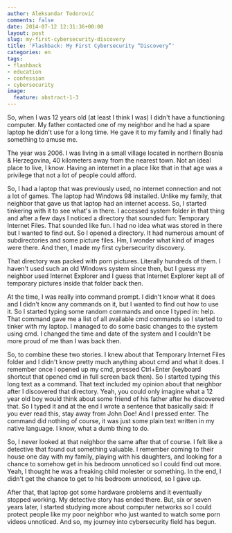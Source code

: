 ```yaml
---
author: Aleksandar Todorović
comments: false
date: 2014-07-12 12:31:36+00:00
layout: post
slug: my-first-cybersecurity-discovery
title: 'Flashback: My First Cybersecurity “Discovery”'
categories: en
tags:
- flashback
- education
- confession
- cybersecurity
image:
  feature: abstract-1-3
---
```


So, when I was 12 years old (at least I think I was) I didn't have a functioning computer. My father contacted one of my neighbor and he had a spare laptop he didn't use for a long time. He gave it to my family and I finally had something to amuse me.

The year was 2006. I was living in a small village located in northern Bosnia & Herzegovina, 40 kilometers away from the nearest town. Not an ideal place to live, I know. Having an internet in a place like that in that age was a privilege that not a lot of people could afford.

So, I had a laptop that was previously used, no internet connection and not a lot of games. The laptop had Windows 98 installed. Unlike my family, that neighbor that gave us that laptop had an internet access. So, I started tinkering with it to see what's in there. I accessed system folder in that thing and after a few days I noticed a directory that sounded fun: Temporary Internet Files. That sounded like fun. I had no idea what was stored in there but I wanted to find out. So I opened a directory. It had numerous amount of subdirectories and some picture files. Hm, I wonder what kind of images were there. And then, I made my first cybersecurity discovery.

That directory was packed with porn pictures. Literally hundreds of them. I haven't used such an old Windows system since then, but I guess my neighbor used Internet Explorer and I guess that Internet Explorer kept all of temporary pictures inside that folder back then.

At the time, I was really into command prompt. I didn't know what it does and I didn't know any commands on it, but I wanted to find out how to use it. So I started typing some random commands and once I typed in: help. That command gave me a list of all available cmd commands so I started to tinker with my laptop. I managed to do some basic changes to the system using cmd. I changed the time and date of the system and I couldn't be more proud of me than I was back then.

So, to combine these two stories. I knew about that Temporary Internet Files folder and I didn't know pretty much anything about cmd and what it does. I remember once I opened up my cmd, pressed Ctrl+Enter (keyboard shortcut that opened cmd in full screen back then). So I started typing this long text as a command. That text included my opinion about that neighbor after I discovered that directory. Yeah, you could only imagine what a 12 year old boy would think about some friend of his father after he discovered that. So I typed it and at the end I wrote a sentence that basically said: If you ever read this, stay away from John Doe! And I pressed enter. The command did nothing of course, it was just some plain text written in my native language. I know, what a dumb thing to do.

So, I never looked at that neighbor the same after that of course. I felt like a detective that found out something valuable. I remember coming to their house one day with my family, playing with his daughters, and looking for a chance to somehow get in his bedroom unnoticed so I could find out more. Yeah, I thought he was a freaking child molester or something. In the end, I didn't get the chance to get to his bedroom unnoticed, so I gave up.

After that, that laptop got some hardware problems and it eventually stopped working. My detective story has ended there. But, six or seven years later, I started studying more about computer networks so I could protect people like my poor neighbor who just wanted to watch some porn videos unnoticed. And so, my journey into cybersecurity field has begun.
